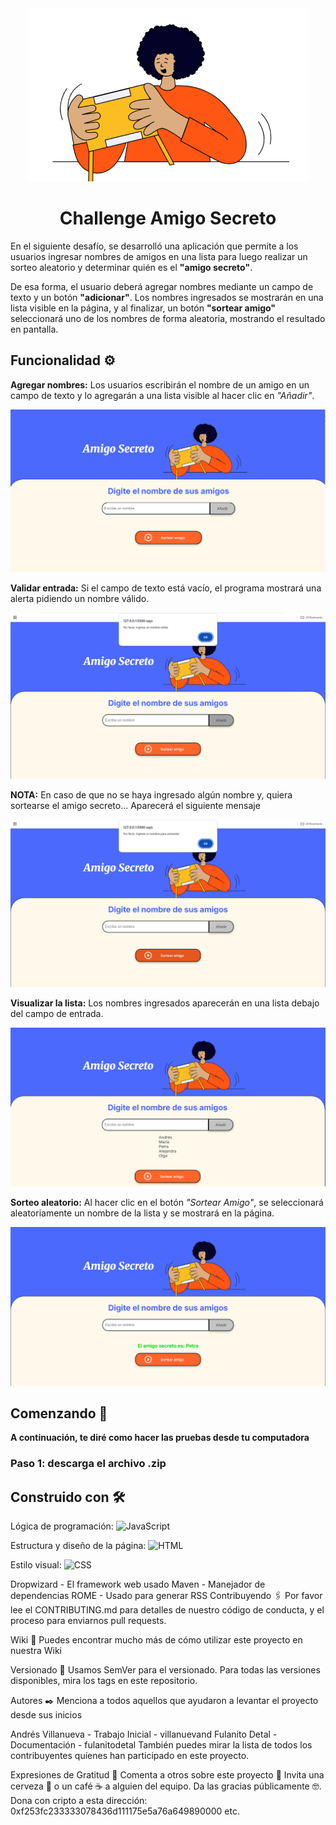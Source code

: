 <div align="center"> <img src="./assets/amigo-secreto.png"> </div>
<h1 align="center"> Challenge Amigo Secreto </h1>

<p>En el siguiente desafío, se desarrolló una aplicación que permite a los usuarios ingresar nombres de amigos en una lista para luego realizar un sorteo aleatorio y determinar quién es el <strong>"amigo secreto"</strong>.</p>
<p>De esa forma, el usuario deberá agregar nombres mediante un campo de texto y un botón <strong>"adicionar"</strong>. Los nombres ingresados se mostrarán en una lista visible en la página, y al finalizar, un botón <strong>"sortear amigo"</strong> seleccionará uno de los nombres de forma aleatoria, mostrando el resultado en pantalla.</p>

<h2>Funcionalidad ⚙️ </h2>
<p> <strong>Agregar nombres:</strong> Los usuarios escribirán el nombre de un amigo en un campo de texto y lo agregarán a una lista visible al hacer clic en <em>"Añadir"</em>.</p>
<div align="center"> <img src="./img/img1.png"> </div>

<p> <strong>Validar entrada:</strong> Si el campo de texto está vacío, el programa mostrará una alerta pidiendo un nombre válido.</p>
<div align="center"> <img src="./img/img5.png"> </div>

<p> <strong>NOTA:</strong> En caso de que no se haya ingresado algún nombre y, quiera sortearse el amigo secreto... Aparecerá el siguiente mensaje</p>
<div align="center"> <img src="./img/img6.png"> </div>

<p> <strong>Visualizar la lista:</strong> Los nombres ingresados aparecerán en una lista debajo del campo de entrada.</p>
<div align="center"> <img src="./img/img3.png"> </div>

<p> <strong>Sorteo aleatorio:</strong> Al hacer clic en el botón <em>"Sortear Amigo"</em>, se seleccionará aleatoriamente un nombre de la lista y se mostrará en la página.</p>
<div align="center"> <img src="./img/img4.png"> </div>

<h2>Comenzando 🚀</h2>
<p> <strong>A continuación, te diré como hacer las pruebas desde tu computadora </strong></p>

<h3>Paso 1: descarga el archivo .zip</h3>


<h2>Construido con 🛠️ </h2>

Lógica de programación: ![JavaScript](https://img.shields.io/badge/logo-JavaScript-blue?logo=javascript)

Estructura y diseño de la página: ![HTML](https://img.shields.io/badge/logo-HTML-blue?logo=html5)

Estilo visual: ![CSS](https://img.shields.io/badge/logo-CSS-blue?logo=CSS)





Dropwizard - El framework web usado
Maven - Manejador de dependencias
ROME - Usado para generar RSS
Contribuyendo 🖇️
Por favor lee el CONTRIBUTING.md para detalles de nuestro código de conducta, y el proceso para enviarnos pull requests.

Wiki 📖
Puedes encontrar mucho más de cómo utilizar este proyecto en nuestra Wiki

Versionado 📌
Usamos SemVer para el versionado. Para todas las versiones disponibles, mira los tags en este repositorio.

Autores ✒️
Menciona a todos aquellos que ayudaron a levantar el proyecto desde sus inicios

Andrés Villanueva - Trabajo Inicial - villanuevand
Fulanito Detal - Documentación - fulanitodetal
También puedes mirar la lista de todos los contribuyentes quíenes han participado en este proyecto.


Expresiones de Gratitud 🎁
Comenta a otros sobre este proyecto 📢
Invita una cerveza 🍺 o un café ☕ a alguien del equipo.
Da las gracias públicamente 🤓.
Dona con cripto a esta dirección: 0xf253fc233333078436d111175e5a76a649890000
etc.
